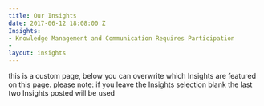```yaml
---
title: Our Insights
date: 2017-06-12 18:08:00 Z
Insights:
- Knowledge Management and Communication Requires Participation
- 
layout: insights
---
```


this is a custom page, below you can overwrite which Insights are featured on this page.  please note: if you leave the Insights selection blank the last two Insights posted will be used